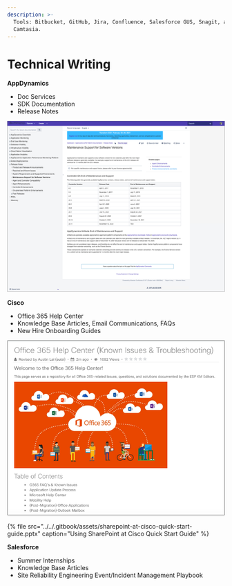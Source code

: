 ```yaml
---
description: >-
  Tools: Bitbucket, GitHub, Jira, Confluence, Salesforce GUS, Snagit, and
  Camtasia.
---
```


# Technical Writing

**AppDynamics**

* Doc Services
* SDK Documentation
* Release Notes

![Maintenance Support for Software Versions](../../.gitbook/assets/maintenance-support-for-software-versions-bordered.png)

**Cisco**

* Office 365 Help Center
* Knowledge Base Articles, Email Communications, FAQs
* New Hire Onboarding Guides

![Cisco Office 365 Help Center](../../.gitbook/assets/o365-help-center-look-bordered.png)

{% file src="../../.gitbook/assets/sharepoint-at-cisco-quick-start-guide.pptx" caption="Using SharePoint at Cisco Quick Start Guide" %}

**Salesforce**

* Summer Internships
* Knowledge Base Articles
* Site Reliability Engineering Event/Incident Management Playbook



